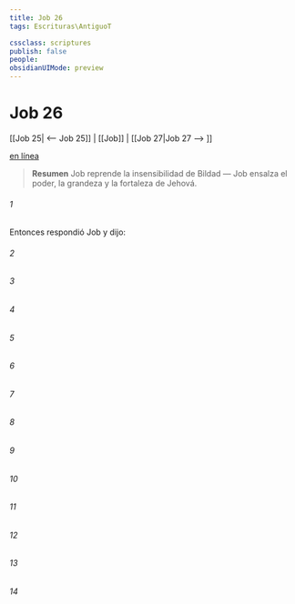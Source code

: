 ```yaml
---
title: Job 26
tags: Escrituras\AntiguoT

cssclass: scriptures
publish: false
people:
obsidianUIMode: preview
---
```


# Job 26
[[Job 25| <-- Job 25]] | [[Job]] | [[Job 27|Job 27 --> ]]

[en línea](https://churchofjesuschrist.org/study/scriptures/ot/job/26?lang=spa)

> __Resumen__
Job reprende la insensibilidad de Bildad — Job ensalza el poder, la grandeza y la fortaleza de Jehová.

###### 1 
Entonces respondió Job y dijo:

###### 2 


###### 3 


###### 4 


###### 5 


###### 6 


###### 7 


###### 8 


###### 9 


###### 10 


###### 11 


###### 12 


###### 13 


###### 14 


